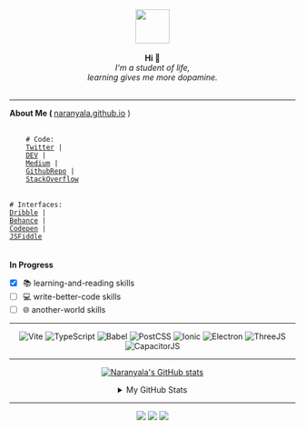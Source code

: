 
<div style="text-align:center;" align="center">
    <img src="https://avatars.githubusercontent.com/u/25216912?s=400&u=7c418155a7e26c2b9f9ce89e3dd5b3b95594f1a3&v=4" width="60" height="60"/>
</div>


<br>
<div align="center">
    <b>Hi &#128075;</b>
    <br>
    <i>I'm a student of life,<br>learning gives me more dopamine.</i>
    <br>
</div>
<br>

<hr>
<b>About Me ( </b> <a target="_blank" href="http://naranyala.github.io">naranyala.github.io</a> )
<br>

<br>

<code>
    # Code:
    <a target="_blank" href="http://www.twitter.com/gema_naranyala">Twitter</a> | 
    <a target="_blank" href="https://dev.to/fudzermifthakul">DEV</a> | 
    <a target="_blank" href="https://medium.com/@fudzer.m.huda">Medium</a> | 
    <a target="_blank" href="https://github.com/naranyala?tab=repositories&q=&type=public">GithubRepo</a> | 
    <a target="_blank" href="https://stackoverflow.com/users/8528576/fudzer-m-huda">StackOverflow</a>
</code>
<br>
<code>
# Interfaces:
<a target="_blank" href="https://dribbble.com/naranyala">Dribble</a> | 
<a target="_blank" href="https://www.behance.net/fudzermifthak">Behance</a> | 
<a target="_blank" href="https://codepen.io/naranyala">Codepen</a> | 
<a target="_blank" href="https://jsfiddle.net/user/naranyala">JSFiddle</a>
</code>

<br>
<br>
<b>In Progress</b>

- [x] :books: learning-and-reading skills
- [ ] :computer: write-better-code skills
- [ ] :globe_with_meridians: another-world skills

<!--
```php
$app->get('/', fn($req, $res): Response => json($res, ['msg' => 'Hello Mom!']));
```


```javascript
app.get('/', (req, res) => res.json({ msg : 'Hello Mom!' }));
```
-->

<blockquote>
</blockquote>
<hr>

<div align="center">
    <img src="https://img.shields.io/badge/Vite-000000?logo=vite&logoColor=white&style=for-the-badge" alt="Vite">
    <img src="https://img.shields.io/badge/TypeScript-000000?logo=typescript&logoColor=white&style=for-the-badge" alt="TypeScript">
    <img src="https://img.shields.io/badge/Babel-000000?logo=babel&logoColor=white&style=for-the-badge" alt="Babel">
    <img src="https://img.shields.io/badge/PostCSS-000000?logo=postcss&logoColor=white&style=for-the-badge" alt="PostCSS">
    <img src="https://img.shields.io/badge/Ionic-000000?logo=ionic&logoColor=white&style=for-the-badge" alt="Ionic">
    <img src="https://img.shields.io/badge/Electron-000000?logo=electron&logoColor=white&style=for-the-badge" alt="Electron">
    <img src="https://img.shields.io/badge/ThreeJS-000000?logo=threejs&logoColor=white&style=for-the-badge" alt="ThreeJS">
    <img src="https://img.shields.io/badge/Capacitor-000000?logo=capacitor&logoColor=white&style=for-the-badge" alt="CapacitorJS">
</div>

<hr>

<div align="center">

[![Naranyala's GitHub stats](https://github-readme-stats.vercel.app/api/top-langs/?username=naranyala&layout=compact&show_icons=true&hide_border=false&theme=github_light)](https://github.com/anuraghazra/github-readme-stats)

</div>

    
<div align="center">  
<details>
<summary>My GitHub Stats</summary>
<br>
    
[![Naranyala's GitHub stats](https://github-readme-stats.vercel.app/api?username=naranyala&layout=compact&show_icons=true&hide_border=false&theme=github_light)](https://github.com/anuraghazra/github-readme-stats)

</details>
</div>

<hr>

<div align="center">
    <a href="http://twitter.com" target="_blank"><img src="https://img.shields.io/badge/Twitter-1DA1F2?style=for-the-badge&logo=twitter&logoColor=white"/></a>
    <a href="http://stackoverflow.com" target="_blank"><img src="https://img.shields.io/badge/Stack_Overflow-FE7A16?style=for-the-badge&logo=stack-overflow&logoColor=white"/></a>
    <a href="http://linkedin.com" target="_blank"><img src="https://img.shields.io/badge/LinkedIn-0077B5?style=for-the-badge&logo=linkedin&logoColor=white"/></a>
</div>




<!--
<div align="center">
    
|  X  |  Y  |  Z  |
| --- | --- | --- |
|  01011000  |  01011001  |  01011010  |
    
</div>
-->

